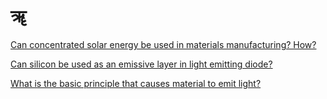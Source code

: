 # ॠ


[Can concentrated solar energy be used in materials manufacturing? How?](https://reeofficial.github.io/concentrated-solar-material-science.html)

[Can silicon be used as an emissive layer in light emitting diode?](/siocwle.html)

[What is the basic principle that causes material to emit light? ](/emissionprinciples.html)

